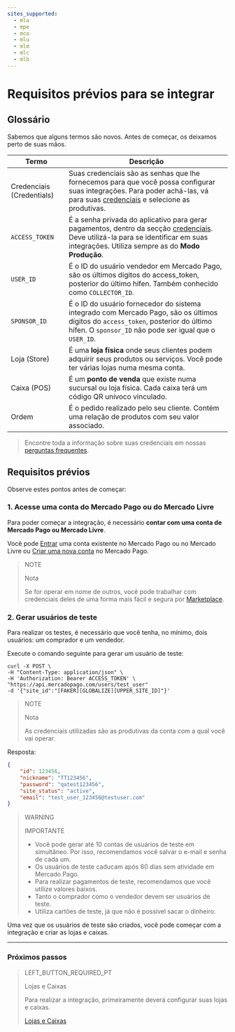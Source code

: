 ```yaml
---
sites_supported:
  - mla
  - mpe
  - mco
  - mlu
  - mlm
  - mlc
  - mlb
---
```


# Requisitos prévios para se integrar

## Glossário

Sabemos que alguns termos são novos. Antes de começar, os deixamos perto de suas mãos. 

| Termo | Descrição |
| --- | --- |
| Credenciais (Credentials) | Suas credenciais são as senhas que lhe fornecemos para que você possa configurar suas integrações. Para poder achá-las, vá para suas [credenciais]([FAKER][CREDENTIALS][URL]) e selecione as produtivas. |
| `ACCESS_TOKEN` | É a senha privada do aplicativo para gerar pagamentos, dentro da secção [credenciais]([FAKER][CREDENTIALS][URL]). Deve utilizá-la para se identificar em suas integrações. Utiliza sempre as do **Modo Produção**. |
| `USER_ID` | É o ID do usuário vendedor em Mercado Pago, são os últimos dígitos do access_token, posterior do último hífen. Também conhecido como `COLLECTOR_ID`. |
| `SPONSOR_ID` | É o ID do usuário fornecedor do sistema integrado com Mercado Pago, são os últimos dígitos do `access_token`, posterior do último hífen. O `sponsor_ID` não pode ser igual que o `USER_ID`. |
| Loja (Store) | É uma **loja física** onde seus clientes podem adquirir seus produtos ou serviços. Você pode ter várias lojas numa mesma conta. |
| Caixa (POS) | É um **ponto de venda** que existe numa sucursal ou loja física. Cada caixa terá um código QR unívoco vinculado. |
| Ordem | É o pedido realizado pelo seu cliente. Contém uma relação de produtos com seu valor associado. |

> Encontre toda a informação sobre suas credenciais em nossas [perguntas frequentes](https://www.mercadopago[FAKER][URL][DOMAIN]/developers/pt/guides/resources/faqs/credentials).

## Requisitos prévios

Observe estes pontos antes de começar: 

### 1. Acesse uma conta do Mercado Pago ou do Mercado Livre

Para poder começar a integração, é necessário **contar com uma conta de Mercado Pago ou Mercado Livre**. 

Você pode [Entrar](https://www.mercadolibre.com/jms/[FAKER][GLOBALIZE][SITE_ID]/lgz/login?platform_id=mp&go=https://www.mercadopago[FAKER][URL][DOMAIN]/developers/es/guides/overview) uma conta existente no Mercado Pago ou no Mercado Livre ou [Criar uma nova conta](https://www.mercadopago[FAKER][URL][DOMAIN]) no Mercado Pago.

> NOTE
> 
> Nota
> 
> Se for operar em nome de outros, você pode trabalhar com credenciais deles de uma forma mais fácil e segura por [Marketplace](https://www.mercadopago[FAKER][URL][DOMAIN]/developers/pt/guides/online-payments/marketplace/checkout-api/introduction).

### 2. Gerar usuários de teste

Para realizar os testes, é necessário que você tenha, no mínimo, dois usuários: um comprador e um vendedor. 

Execute o comando seguinte para gerar um usuário de teste: 

```curl
curl -X POST \
-H "Content-Type: application/json" \
-H 'Authorization: Bearer ACCESS_TOKEN' \
"https://api.mercadopago.com/users/test_user"
-d '{"site_id":"[FAKER][GLOBALIZE][UPPER_SITE_ID]"}'
```

> NOTE
> 
> Nota
> 
> As credenciais utilizadas são as produtivas da conta com a qual você vai operar.   

Resposta:

```json
{
    "id": 123456,
    "nickname": "TT123456",
    "password": "qatest123456",
    "site_status": "active",
    "email": "test_user_123456@testuser.com"
}
```

> WARNING
>
> IMPORTANTE
>
> * Você pode gerar até 10 contas de usuários de teste em simultâneo. Por isso, recomendamos você salvar o e-mail e senha de cada um. 
> * Os usuários de teste caducam após 60 dias sem atividade em Mercado Pago.
> * Para realizar pagamentos de teste, recomendamos que você utilize valores baixos.
> * Tanto o comprador como o vendedor devem ser usuários de teste.
> * Utiliza cartões de teste, já que não é possível sacar o dinheiro.

Uma vez que os usuários de teste são criados, você pode começar com a integração e criar as lojas e caixas.

---
### Próximos passos

> LEFT_BUTTON_REQUIRED_PT
>
> Lojas e Caixas
>
> Para realizar a integração, primeiramente deverá configurar suas lojas e caixas.
>
> [Lojas e Caixas](https://www.mercadopago[FAKER][URL][DOMAIN]/developers/pt/guides/in-person-payments/qr-code/stores-pos)
